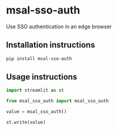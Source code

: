 # msal-sso-auth

Use SSO authentication in an edge browser

## Installation instructions

```sh
pip install msal-sso-auth
```

## Usage instructions

```python
import streamlit as st

from msal_sso_auth import msal_sso_auth

value = msal_sso_auth()

st.write(value)
```
